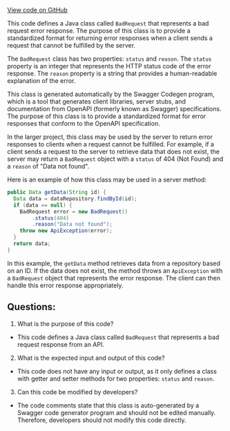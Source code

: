 [View code on GitHub](https://github.com/ergoplatform/ergo-appkit/java-client-generated/src/main/java/org/ergoplatform/explorer/client/model/BadRequest.java)

This code defines a Java class called `BadRequest` that represents a bad request error response. The purpose of this class is to provide a standardized format for returning error responses when a client sends a request that cannot be fulfilled by the server. 

The `BadRequest` class has two properties: `status` and `reason`. The `status` property is an integer that represents the HTTP status code of the error response. The `reason` property is a string that provides a human-readable explanation of the error. 

This class is generated automatically by the Swagger Codegen program, which is a tool that generates client libraries, server stubs, and documentation from OpenAPI (formerly known as Swagger) specifications. The purpose of this class is to provide a standardized format for error responses that conform to the OpenAPI specification. 

In the larger project, this class may be used by the server to return error responses to clients when a request cannot be fulfilled. For example, if a client sends a request to the server to retrieve data that does not exist, the server may return a `BadRequest` object with a `status` of 404 (Not Found) and a `reason` of "Data not found". 

Here is an example of how this class may be used in a server method:

```java
public Data getData(String id) {
  Data data = dataRepository.findById(id);
  if (data == null) {
    BadRequest error = new BadRequest()
        .status(404)
        .reason("Data not found");
    throw new ApiException(error);
  }
  return data;
}
```

In this example, the `getData` method retrieves data from a repository based on an ID. If the data does not exist, the method throws an `ApiException` with a `BadRequest` object that represents the error response. The client can then handle this error response appropriately.
## Questions: 
 1. What is the purpose of this code?
- This code defines a Java class called `BadRequest` that represents a bad request response from an API.

2. What is the expected input and output of this code?
- This code does not have any input or output, as it only defines a class with getter and setter methods for two properties: `status` and `reason`.

3. Can this code be modified by developers?
- The code comments state that this class is auto-generated by a Swagger code generator program and should not be edited manually. Therefore, developers should not modify this code directly.